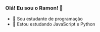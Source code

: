 ### Olá! Eu sou o Ramon! 👋

- 🔭 Sou estudante de programação
- 🌱 Estou estudando JavaScript e Python
